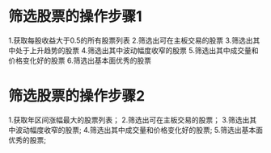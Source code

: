 # 筛选股票的操作步骤1
1.获取每股收益大于0.5的所有股票列表
2.筛选出可在主板交易的股票
3.筛选出其中处于上升趋势的股票
4.筛选出其中波动幅度收窄的股票
5.筛选出其中成交量和价格变化好的股票
6.筛选出基本面优秀的股票

# 筛选股票的操作步骤2
1.获取年区间涨幅最大的股票列表；
2.筛选出可在主板交易的股票；
3.筛选出其中波动幅度收窄的股票;
4.筛选出其中成交量和价格变化好的股票;
5.筛选出基本面优秀的股票;